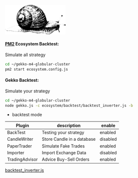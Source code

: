 <img src="https://github.com/universalbit-dev/gekko-m4/blob/master/images/snail.png" width="200" />

#### [PM2](https://pm2.io/docs/runtime/guide/process-management/) Ecosystem Backtest: 
Simulate all strategy
```bash
cd ~/gekko-m4-globular-cluster
pm2 start ecosystem.config.js
```

#### Gekko Backtest:
Simulate your strategy 
```bash
cd ~/gekko-m4-globular-cluster
node gekko.js -c ecosystem/backtest/backtest_inverter.js -b
```

* backtest mode

| Plugin         | description     | enable  |
|--------------|-----------|------------|
| BackTest | Testing your strategy      | enabled        |
| CandleWriter | Store Candle in a database      | disabled        |
| PaperTrader      | Simulate Fake Trades  | enabled       |
| Importer | Import Exchange Data      | disabled        |
| TradingAdvisor | Advice Buy-Sell Orders      | enabled        |

[backtest_inverter.js](https://github.com/universalbit-dev/gekko-m4/blob/master/ecosystem/backtest/backtest_inverter.js)

